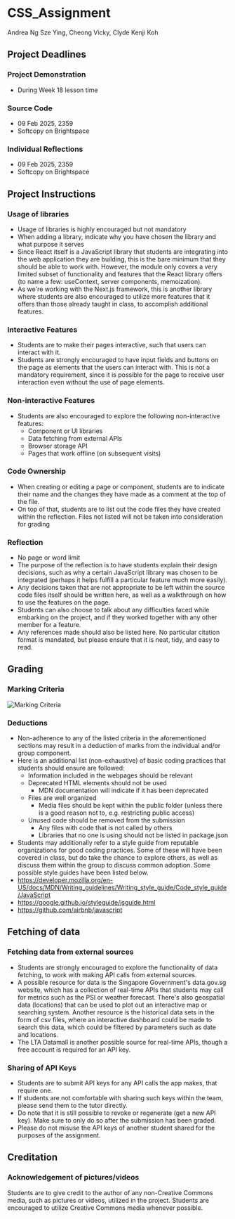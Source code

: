 # CSS_Assignment
Andrea Ng Sze Ying, Cheong Vicky, Clyde Kenji Koh

## Project Deadlines

### Project Demonstration
- During Week 18 lesson time

### Source Code
- 09 Feb 2025, 2359
- Softcopy on Brightspace

### Individual Reflections
- 09 Feb 2025, 2359
- Softcopy on Brightspace

## Project Instructions

### Usage of libraries
- Usage of libraries is highly encouraged but not mandatory
- When adding a library, indicate why you have chosen the library and what purpose it serves
- Since React itself is a JavaScript library that students are integrating into the web application they are building, this is the bare minimum that they should be able to work with. However, the module only covers a very limited subset of functionality and features that the React library offers (to name a few: useContext, server components, memoization).
- As we're working with the Next.js framework, this is another library where students are also encouraged to utilize more features that it offers than those already taught in class, to accomplish additional features.

### Interactive Features
- Students are to make their pages interactive, such that users can interact with it.
- Students are strongly encouraged to have input fields and buttons on the page as elements that the users can interact with. This is not a mandatory requirement, since it is possible for the page to receive user interaction even without the use of page elements.

### Non-interactive Features
- Students are also encouraged to explore the following non-interactive features:
    - Component or UI libraries
    - Data fetching from external APIs
    - Browser storage API
    - Pages that work offline (on subsequent visits)

### Code Ownership
- When creating or editing a page or component, students are to indicate their name and the changes they have made as a comment at the top of the file.
- On top of that, students are to list out the code files they have created within the reflection. Files not listed will not be taken into consideration for grading

### Reflection
- No page or word limit
- The purpose of the reflection is to have students explain their design decisions, such as why a certain JavaScript library was chosen to be integrated (perhaps it helps fulfill a particular feature much more easily).
- Any decisions taken that are not appropriate to be left within the source code files itself should be written here, as well as a walkthrough on how to use the features on the page.
- Students can also choose to talk about any difficulties faced while embarking on the project, and if they worked together with any other member for a feature.
- Any references made should also be listed here. No particular citation format is mandated, but please ensure that it is neat, tidy, and easy to read.

## Grading

### Marking Criteria
![Marking Criteria](https://github.com/user-attachments/assets/1537e70f-adf5-4866-8b52-83162937091c)

### Deductions
- Non-adherence to any of the listed criteria in the aforementioned sections may result in a deduction of marks from the individual and/or group component.
- Here is an additional list (non-exhaustive) of basic coding practices that students should ensure are followed:
    - Information included in the webpages should be relevant
    - Deprecated HTML elements should not be used
        - MDN documentation will indicate if it has been deprecated
    - Files are well organized
        - Media files should be kept within the public folder (unless there is a good reason not to, e.g. restricting public access)
    - Unused code should be removed from the submission
        - Any files with code that is not called by others
        - Libraries that no one is using should not be listed in package.json
- Students may additionally refer to a style guide from reputable organizations for good coding practices. Some of these will have been covered in class, but do take the chance to explore others, as well as discuss them within the group to discuss common adoption. Some possible style guides have been listed below.
- https://developer.mozilla.org/en-US/docs/MDN/Writing_guidelines/Writing_style_guide/Code_style_guide/JavaScript
- https://google.github.io/styleguide/jsguide.html
- https://github.com/airbnb/javascript

## Fetching of data

### Fetching data from external sources
- Students are strongly encouraged to explore the functionality of data fetching, to work with making API calls from external sources.
- A possible resource for data is the Singapore Government's data.gov.sg website, which has a collection of real-time APIs that students may call for metrics such as the PSI or weather forecast. There's also geospatial data (locations) that can be used to plot out an interactive map or searching system. Another resource is the historical data sets in the form of csv files, where an interactive dashboard could be made to search this data, which could be filtered by parameters such as date and locations.
- The LTA Datamall is another possible source for real-time APIs, though a free account is required for an API key.

### Sharing of API Keys
- Students are to submit API keys for any API calls the app makes, that require one.
- If students are not comfortable with sharing such keys within the team, please send them to the tutor directly.
- Do note that it is still possible to revoke or regenerate (get a new API key). Make sure to only do so after the submission has been graded.
- Please do not misuse the API keys of another student shared for the purposes of the assignment.

## Creditation

### Acknowledgement of pictures/videos
Students are to give credit to the author of any non-Creative Commons media, such as pictures or videos, utilized in the project. Students are encouraged to utilize Creative Commons media whenever possible.
